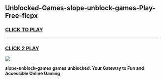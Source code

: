 
## Unblocked-Games-slope-unblock-games-Play-Free-flcpx
<h3>
<a href="https://premium76.site?title=slope-unblock-games&ref=10A">CLICK TO PLAY</a></h3>
<hr>

<h3>
<a href="https://premium76.site?title=slope-unblock-games&ref=10A">CLICK 2 PLAY</a>
  
</h3>

<a href="https://premium76.site?title=slope-unblock-games&ref=10A"><img src="https://clearcache.store/games.png"></a>


**slope-unblock-games games unblocked: Your Gateway to Fun and Accessible Online Gaming**
